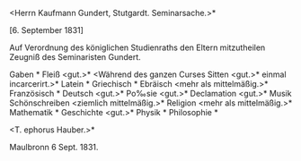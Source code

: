 <Herrn Kaufmann Gundert, Stutgardt. Seminarsache.>*

 [6. September 1831]

Auf Verordnung des königlichen Studienraths den Eltern mitzutheilen 
Zeugniß des Seminaristen Gundert.

 Gaben <ziemlich gut.>*
 Fleiß <gut.>* <Während des ganzen Curses
 Sitten <gut.>* einmal incarcerirt.>*
 Latein <ziemlich gut.>*
 Griechisch <ziemlich gut.>*
 Ebräisch <mehr als mittelmäßig.>*
 Französisch <recht gut.>*
 Deutsch <gut.>*
 Po‰sie <gut.>*
 Declamation <gut.>*
 Musik
 Schönschreiben <ziemlich mittelmäßig.>*
 Religion <mehr als mittelmäßig.>*
 Mathematik <ziemlich gut.>*
 Geschichte <gut.>*
 Physik <ziemlich gut.>*
 Philosophie <ziemlich gut.>*

 <T. ephorus Hauber.>*

Maulbronn 6 Sept. 1831.
